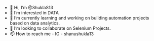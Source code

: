 - 👋 Hi, I’m @ShuklaS13
- 👀 I’m interested in DATA
- 🌱 I’m currently learning and working on building automation projects based on data analytics.
- 💞️ I’m looking to collaborate on Selenium Projects.
- 📫 How to reach me - IG - shanushukla13

<!---
ShuklaS13/ShuklaS13 is a ✨ special ✨ repository because its `README.md` (this file) appears on your GitHub profile.
You can click the Preview link to take a look at your changes.
--->
